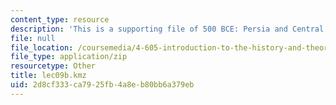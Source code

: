 ```yaml
---
content_type: resource
description: 'This is a supporting file of 500 BCE: Persia and Central Asia.'
file: null
file_location: /coursemedia/4-605-introduction-to-the-history-and-theory-of-architecture-spring-2012/2d8cf333ca7925fb4a8eb80bb6a379eb_lec09b.kmz
file_type: application/zip
resourcetype: Other
title: lec09b.kmz
uid: 2d8cf333-ca79-25fb-4a8e-b80bb6a379eb
---
```

